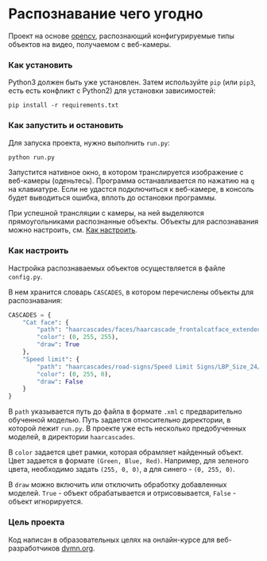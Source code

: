# Распознавание чего угодно

Проект на основе [opencv](https://pypi.org/project/opencv-python/), распознающий конфигурируемые типы объектов на видео, получаемом с веб-камеры. 

### Как установить

Python3 должен быть уже установлен. 
Затем используйте `pip` (или `pip3`, есть есть конфликт с Python2) для установки зависимостей:
```
pip install -r requirements.txt
```

### Как запустить и остановить
Для запуска проекта, нужно выполнить `run.py`:

```python
python run.py
```
Запустится нативное окно, в котором транслируется изображение с веб-камеры (оденьтесь). Программа останавливается по нажатию на `q` на клавиатуре. Если не удастся подключиться к веб-камере, в консоль будет выводиться ошибка, вплоть до остановки программы. 

При успешной трансляции с камеры, на ней выделяются прямоугольниками распознанные объекты. Объекты для распознавания можно настроить, см. [Как настроить](#как-настроить).

### Как настроить
Настройка распознаваемых объектов осуществляется в файле `config.py`.

В нем хранится словарь `CASCADES`, в котором перечислены объекты для распознавания:
```python
CASCADES = {
    "Cat face": {
        "path": "haarcascades/faces/haarcascade_frontalcatface_extended.xml",
        "color": (0, 255, 255),
        "draw": True
    },
    "Speed limit": {
        "path": "haarcascades/road-signs/Speed Limit Signs/LBP_Size_24/Speedlimit_24_15Stages.xml",
        "color": (0, 255, 0),
        "draw": False
    }
}
```
В `path` указывается путь до файла в формате `.xml` с предварительно обученной моделью. Путь задается относительно директории, в которой лежит `run.py`. В проекте уже есть несколько предобученных моделей, в директории `haarcascades`.

В `color` задается цвет рамки, которая обрамляет найденный объект. Цвет задается в формате `(Green, Blue, Red)`. Например, для зеленого цвета, необходимо задать `(255, 0, 0)`, а для синего - `(0, 255, 0)`.

В `draw` можно включить или отключить обработку добавленных моделей. `True` - объект обрабатывается и отрисовывается, `False` - объект игнорируется.


### Цель проекта

Код написан в образовательных целях на онлайн-курсе для веб-разработчиков [dvmn.org](https://dvmn.org/).

